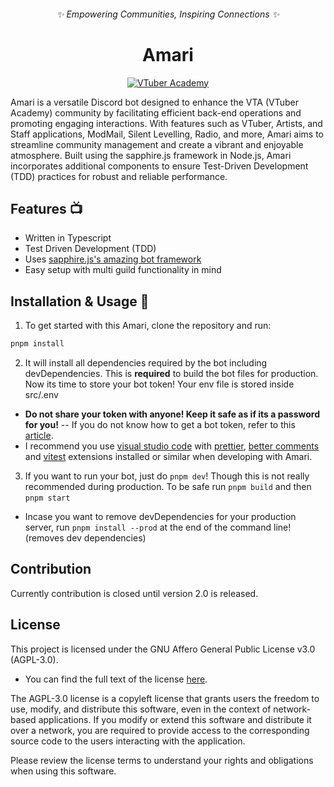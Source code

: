 <div align="center">

  ###### ✨ Empowering Communities, Inspiring Connections ✨
  # Amari
  [![VTuber Academy](https://dcbadge.vercel.app/api/server/vta)](https://discord.gg/vta)
</div>

Amari is a versatile Discord bot designed to enhance the VTA (VTuber Academy) community by facilitating efficient back-end operations and promoting engaging interactions. With features such as VTuber, Artists, and Staff applications, ModMail, Silent Levelling, Radio, and more, Amari aims to streamline community management and create a vibrant and enjoyable atmosphere. Built using the sapphire.js framework in Node.js, Amari incorporates additional components to ensure Test-Driven Development (TDD) practices for robust and reliable performance.

## Features 📺
- Written in Typescript
- Test Driven Development (TDD)
- Uses [sapphire.js's amazing bot framework](https://github.com/sapphiredev/framework/)
- Easy setup with multi guild functionality in mind

## Installation & Usage 🔻
1. To get started with this Amari, clone the repository and run:
```bash
pnpm install
```
2. It will install all dependencies required by the bot including devDependencies. This is **required** to build the bot files for production. Now its time to store your bot token! Your env file is stored inside src/.env
  - **Do not share your token with anyone! Keep it safe as if its a password for you!** -- If you do not know how to get a bot token, refer to this [article](https://discord.com/developers/docs/getting-started#adding-credentials).
- I recommend you use [visual studio code](https://code.visualstudio.com/) with [prettier](https://marketplace.visualstudio.com/items?itemName=esbenp.prettier-vscode), [better comments](https://marketplace.visualstudio.com/items?itemName=aaron-bond.better-comments) and [vitest](https://marketplace.visualstudio.com/items?itemName=ZixuanChen.vitest-explorer) extensions installed or similar when developing with Amari.
3. If you want to run your bot, just do `pnpm dev`! Though this is not really recommended during production. To be safe run `pnpm build` and then `pnpm start`
- Incase you want to remove devDependencies for your production server, run `pnpm install --prod` at the end of the command line! (removes dev dependencies)

## Contribution
Currently contribution is closed until version 2.0 is released.

## License
This project is licensed under the GNU Affero General Public License v3.0 (AGPL-3.0). 
- You can find the full text of the license [here](https://www.gnu.org/licenses/agpl-3.0.en.html).

The AGPL-3.0 license is a copyleft license that grants users the freedom to use, modify, and distribute this software, even in the context of network-based applications. If you modify or extend this software and distribute it over a network, you are required to provide access to the corresponding source code to the users interacting with the application.

Please review the license terms to understand your rights and obligations when using this software.
